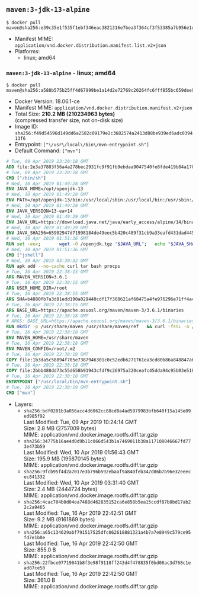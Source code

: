 ## `maven:3-jdk-13-alpine`

```console
$ docker pull maven@sha256:e39c35e1f535f1ebf346eac3821316e7bea3f364cf3f53385a7b956e1d781794
```

-	Manifest MIME: `application/vnd.docker.distribution.manifest.list.v2+json`
-	Platforms:
	-	linux; amd64

### `maven:3-jdk-13-alpine` - linux; amd64

```console
$ docker pull maven@sha256:a588b575b25ff4d67999be1a14d2e72769c20264fc6fff855bc659dee9186b44
```

-	Docker Version: 18.06.1-ce
-	Manifest MIME: `application/vnd.docker.distribution.manifest.v2+json`
-	Total Size: **210.2 MB (210234963 bytes)**  
	(compressed transfer size, not on-disk size)
-	Image ID: `sha256:f49d54596d149dd6a2582c09179e2c3682574a2413d88be939ed6adc039413f6`
-	Entrypoint: `["\/usr\/local\/bin\/mvn-entrypoint.sh"]`
-	Default Command: `["mvn"]`

```dockerfile
# Tue, 09 Apr 2019 23:20:18 GMT
ADD file:2e3a37883f56a4a278bec2931fc9f91fb9ebdaa9047540fe8fde419b84a1701b in / 
# Tue, 09 Apr 2019 23:20:18 GMT
CMD ["/bin/sh"]
# Wed, 10 Apr 2019 01:49:28 GMT
ENV JAVA_HOME=/opt/openjdk-13
# Wed, 10 Apr 2019 01:49:28 GMT
ENV PATH=/opt/openjdk-13/bin:/usr/local/sbin:/usr/local/bin:/usr/sbin:/usr/bin:/sbin:/bin
# Wed, 10 Apr 2019 01:49:28 GMT
ENV JAVA_VERSION=13-ea+14
# Wed, 10 Apr 2019 01:49:29 GMT
ENV JAVA_URL=https://download.java.net/java/early_access/alpine/14/binaries/openjdk-13-ea+14_linux-x64-musl_bin.tar.gz
# Wed, 10 Apr 2019 01:49:29 GMT
ENV JAVA_SHA256=65902947d71998184de49eec5b420c489f31cb9a33eafd431dad445e97438250
# Wed, 10 Apr 2019 01:51:36 GMT
RUN set -eux; 		wget -O /openjdk.tgz "$JAVA_URL"; 	echo "$JAVA_SHA256 */openjdk.tgz" | sha256sum -c -; 	mkdir -p "$JAVA_HOME"; 	tar --extract --file /openjdk.tgz --directory "$JAVA_HOME" --strip-components 1; 	rm /openjdk.tgz; 		java -Xshare:dump; 		java --version; 	javac --version
# Wed, 10 Apr 2019 01:51:36 GMT
CMD ["jshell"]
# Wed, 10 Apr 2019 03:30:32 GMT
RUN apk add --no-cache curl tar bash procps
# Tue, 16 Apr 2019 22:38:15 GMT
ARG MAVEN_VERSION=3.6.1
# Tue, 16 Apr 2019 22:38:15 GMT
ARG USER_HOME_DIR=/root
# Tue, 16 Apr 2019 22:38:15 GMT
ARG SHA=b4880fb7a3d81edd190a029440cdf17f308621af68475a4fe976296e71ff4a4b546dd6d8a58aaafba334d309cc11e638c52808a4b0e818fc0fd544226d952544
# Tue, 16 Apr 2019 22:38:15 GMT
ARG BASE_URL=https://apache.osuosl.org/maven/maven-3/3.6.1/binaries
# Tue, 16 Apr 2019 22:38:18 GMT
# ARGS: BASE_URL=https://apache.osuosl.org/maven/maven-3/3.6.1/binaries MAVEN_VERSION=3.6.1 SHA=b4880fb7a3d81edd190a029440cdf17f308621af68475a4fe976296e71ff4a4b546dd6d8a58aaafba334d309cc11e638c52808a4b0e818fc0fd544226d952544 USER_HOME_DIR=/root
RUN mkdir -p /usr/share/maven /usr/share/maven/ref   && curl -fsSL -o /tmp/apache-maven.tar.gz ${BASE_URL}/apache-maven-${MAVEN_VERSION}-bin.tar.gz   && echo "${SHA}  /tmp/apache-maven.tar.gz" | sha512sum -c -   && tar -xzf /tmp/apache-maven.tar.gz -C /usr/share/maven --strip-components=1   && rm -f /tmp/apache-maven.tar.gz   && ln -s /usr/share/maven/bin/mvn /usr/bin/mvn
# Tue, 16 Apr 2019 22:38:18 GMT
ENV MAVEN_HOME=/usr/share/maven
# Tue, 16 Apr 2019 22:38:18 GMT
ENV MAVEN_CONFIG=/root/.m2
# Tue, 16 Apr 2019 22:38:18 GMT
COPY file:1b3da5c58894f705e7387946301c0c52edb6271761ea3cd80b86a848847a64cd in /usr/local/bin/mvn-entrypoint.sh 
# Tue, 16 Apr 2019 22:38:18 GMT
COPY file:2bbb488dd73c55d658b91943cfdf9c26975a320ceafc45dda94c95b03e518ad3 in /usr/share/maven/ref/ 
# Tue, 16 Apr 2019 22:38:18 GMT
ENTRYPOINT ["/usr/local/bin/mvn-entrypoint.sh"]
# Tue, 16 Apr 2019 22:38:19 GMT
CMD ["mvn"]
```

-	Layers:
	-	`sha256:bdf0201b3a056acc4d6062cc88cd8a4ad5979983bfb640f15a145e09ed985f92`  
		Last Modified: Tue, 09 Apr 2019 10:24:14 GMT  
		Size: 2.8 MB (2757009 bytes)  
		MIME: application/vnd.docker.image.rootfs.diff.tar.gzip
	-	`sha256:34775b16ae4d0d9b11c066d543b1a7469011b38a117108046667fd773e473b59`  
		Last Modified: Wed, 10 Apr 2019 01:56:43 GMT  
		Size: 195.9 MB (195870145 bytes)  
		MIME: application/vnd.docker.image.rootfs.diff.tar.gzip
	-	`sha256:9fcb95f4d2a7017e3b796b592ebaaf9a840feb342d86b7b96e32eeecec841332`  
		Last Modified: Wed, 10 Apr 2019 03:31:40 GMT  
		Size: 2.4 MB (2444724 bytes)  
		MIME: application/vnd.docker.image.rootfs.diff.tar.gzip
	-	`sha256:4cac704b0d04ea7488d462835152ca6e858b5ea15ccdf87b8bd17ab22c2a9465`  
		Last Modified: Tue, 16 Apr 2019 22:42:51 GMT  
		Size: 9.2 MB (9161869 bytes)  
		MIME: application/vnd.docker.image.rootfs.diff.tar.gzip
	-	`sha256:a65c134629abf791517525dfc062618881321a4b7a7e8949c579ce95fd7e1b0e`  
		Last Modified: Tue, 16 Apr 2019 22:42:50 GMT  
		Size: 855.0 B  
		MIME: application/vnd.docker.image.rootfs.diff.tar.gzip
	-	`sha256:22fbce07719041b8f3e98f9118ff243d4f478835f0bd08ac3d768c1ead87ce58`  
		Last Modified: Tue, 16 Apr 2019 22:42:50 GMT  
		Size: 361.0 B  
		MIME: application/vnd.docker.image.rootfs.diff.tar.gzip
